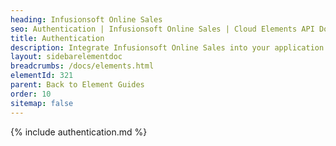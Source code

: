 ```yaml
---
heading: Infusionsoft Online Sales
seo: Authentication | Infusionsoft Online Sales | Cloud Elements API Docs
title: Authentication
description: Integrate Infusionsoft Online Sales into your application via the Cloud Elements APIs.
layout: sidebarelementdoc
breadcrumbs: /docs/elements.html
elementId: 321
parent: Back to Element Guides
order: 10
sitemap: false
---
```


{% include authentication.md %}
